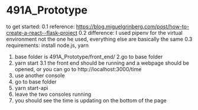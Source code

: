 # 491A_Prototype

to get started:
0.1 reference: https://blog.miguelgrinberg.com/post/how-to-create-a-react--flask-project
0.2 difference: I used pipenv for the virtual environment not the one he used, everything else are basically the same
0.3 requirements:
        install node.js, yarn
    
1. base folder is 491A_Prototype/front_end/
2.go to base folder
3. yarn start
3.1 the front end should be running and a webpage should be opened, or you can go to http://localhost:3000/time
4. use another console
5. go to base folder
6. yarn start-api
7. leave the two consoles running
8. you should see the time is updating on the bottom of the page
